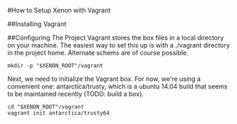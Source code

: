 #How to Setup Xenon with Vagrant

##Installing Vagrant

##Configuring The Project
Vagrant stores the box files in a local directory on your machine.  The easiest way to set this up is with a ./vagrant directory in the project home.  Alternate schems are of course possible.

```
mkdir -p "$XENON_ROOT"/vagrant
```

Next, we need to initialize the Vagrant box.  For now, we're using a convenient one: antarctica/trusty, which is a
ubuntu 14.04 build that seems to be maintained recently (TODO: build a box).

```
cd "$XENON_ROOT"/vagrant
vagrant init antarctica/trusty64

```